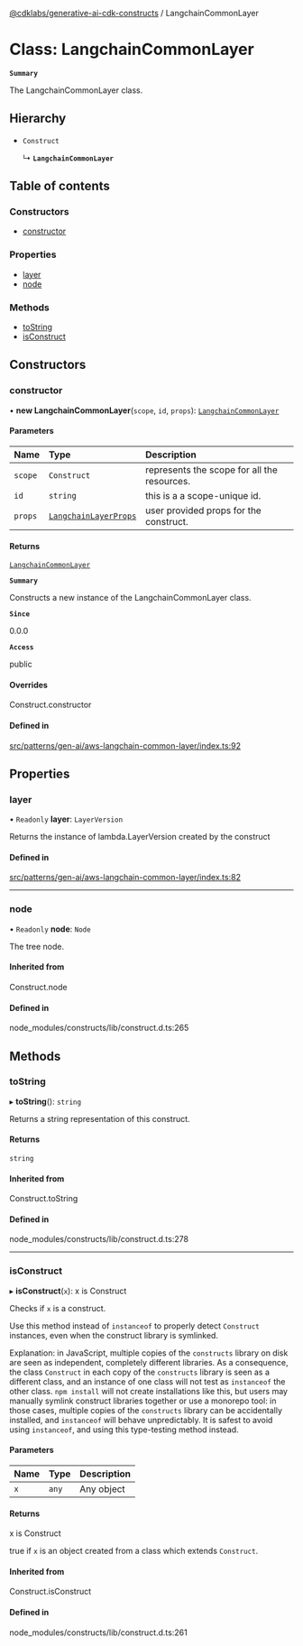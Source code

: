 [@cdklabs/generative-ai-cdk-constructs](../README.md) / LangchainCommonLayer

# Class: LangchainCommonLayer

**`Summary`**

The LangchainCommonLayer class.

## Hierarchy

- `Construct`

  ↳ **`LangchainCommonLayer`**

## Table of contents

### Constructors

- [constructor](LangchainCommonLayer.md#constructor)

### Properties

- [layer](LangchainCommonLayer.md#layer)
- [node](LangchainCommonLayer.md#node)

### Methods

- [toString](LangchainCommonLayer.md#tostring)
- [isConstruct](LangchainCommonLayer.md#isconstruct)

## Constructors

### constructor

• **new LangchainCommonLayer**(`scope`, `id`, `props`): [`LangchainCommonLayer`](LangchainCommonLayer.md)

#### Parameters

| Name | Type | Description |
| :------ | :------ | :------ |
| `scope` | `Construct` | represents the scope for all the resources. |
| `id` | `string` | this is a a scope-unique id. |
| `props` | [`LangchainLayerProps`](../interfaces/LangchainLayerProps.md) | user provided props for the construct. |

#### Returns

[`LangchainCommonLayer`](LangchainCommonLayer.md)

**`Summary`**

Constructs a new instance of the LangchainCommonLayer class.

**`Since`**

0.0.0

**`Access`**

public

#### Overrides

Construct.constructor

#### Defined in

[src/patterns/gen-ai/aws-langchain-common-layer/index.ts:92](https://github.com/jstrunk/generative-ai-cdk-constructs/blob/29ef990/src/patterns/gen-ai/aws-langchain-common-layer/index.ts#L92)

## Properties

### layer

• `Readonly` **layer**: `LayerVersion`

Returns the instance of lambda.LayerVersion created by the construct

#### Defined in

[src/patterns/gen-ai/aws-langchain-common-layer/index.ts:82](https://github.com/jstrunk/generative-ai-cdk-constructs/blob/29ef990/src/patterns/gen-ai/aws-langchain-common-layer/index.ts#L82)

___

### node

• `Readonly` **node**: `Node`

The tree node.

#### Inherited from

Construct.node

#### Defined in

node_modules/constructs/lib/construct.d.ts:265

## Methods

### toString

▸ **toString**(): `string`

Returns a string representation of this construct.

#### Returns

`string`

#### Inherited from

Construct.toString

#### Defined in

node_modules/constructs/lib/construct.d.ts:278

___

### isConstruct

▸ **isConstruct**(`x`): x is Construct

Checks if `x` is a construct.

Use this method instead of `instanceof` to properly detect `Construct`
instances, even when the construct library is symlinked.

Explanation: in JavaScript, multiple copies of the `constructs` library on
disk are seen as independent, completely different libraries. As a
consequence, the class `Construct` in each copy of the `constructs` library
is seen as a different class, and an instance of one class will not test as
`instanceof` the other class. `npm install` will not create installations
like this, but users may manually symlink construct libraries together or
use a monorepo tool: in those cases, multiple copies of the `constructs`
library can be accidentally installed, and `instanceof` will behave
unpredictably. It is safest to avoid using `instanceof`, and using
this type-testing method instead.

#### Parameters

| Name | Type | Description |
| :------ | :------ | :------ |
| `x` | `any` | Any object |

#### Returns

x is Construct

true if `x` is an object created from a class which extends `Construct`.

#### Inherited from

Construct.isConstruct

#### Defined in

node_modules/constructs/lib/construct.d.ts:261

